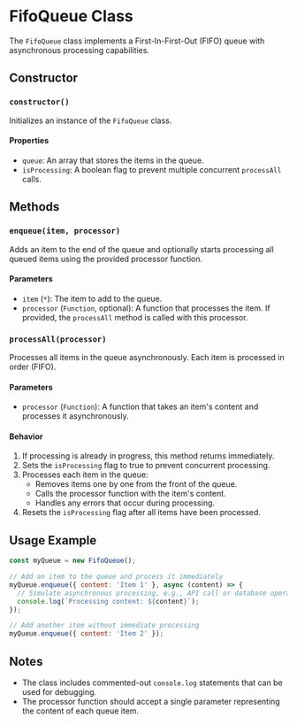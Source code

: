 # FifoQueue Class

The `FifoQueue` class implements a First-In-First-Out (FIFO) queue with asynchronous processing capabilities.

## Constructor

### `constructor()`

Initializes an instance of the `FifoQueue` class.

#### Properties

- `queue`: An array that stores the items in the queue.
- `isProcessing`: A boolean flag to prevent multiple concurrent `processAll` calls.

## Methods

### `enqueue(item, processor)`

Adds an item to the end of the queue and optionally starts processing all queued items using the provided processor function.

#### Parameters

- `item` (`*`): The item to add to the queue.
- `processor` (`Function`, optional): A function that processes the item. If provided, the `processAll` method is called with this processor.

### `processAll(processor)`

Processes all items in the queue asynchronously. Each item is processed in order (FIFO).

#### Parameters

- `processor` (`Function`): A function that takes an item's content and processes it asynchronously.

#### Behavior

1. If processing is already in progress, this method returns immediately.
2. Sets the `isProcessing` flag to true to prevent concurrent processing.
3. Processes each item in the queue:
   - Removes items one by one from the front of the queue.
   - Calls the processor function with the item's content.
   - Handles any errors that occur during processing.
4. Resets the `isProcessing` flag after all items have been processed.

## Usage Example

```javascript
const myQueue = new FifoQueue();

// Add an item to the queue and process it immediately
myQueue.enqueue({ content: 'Item 1' }, async (content) => {
  // Simulate asynchronous processing, e.g., API call or database operation
  console.log(`Processing content: ${content}`);
});

// Add another item without immediate processing
myQueue.enqueue({ content: 'Item 2' });
```

## Notes

- The class includes commented-out `console.log` statements that can be used for debugging.
- The processor function should accept a single parameter representing the content of each queue item.
